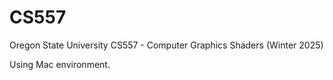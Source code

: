 # CS557
Oregon State University CS557 - Computer Graphics Shaders (Winter 2025)

Using Mac environment.